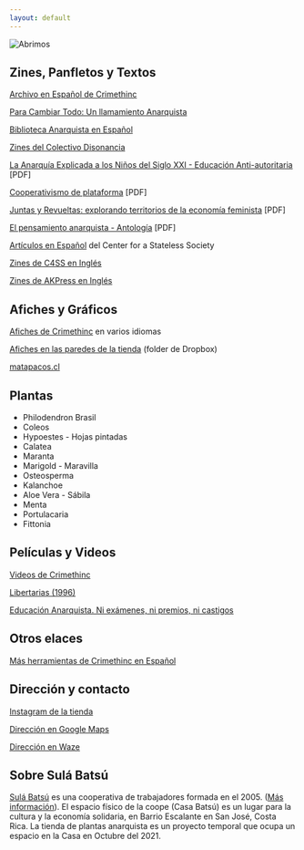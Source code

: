 ```yaml
---
layout: default
---
```



![Abrimos](https://lenazun.github.io/anarcoplanta/assets/img/Opening.JPG)


## Zines, Panfletos y Textos

<a href="https://es.crimethinc.com/zines?lang=es">Archivo en Español de Crimethinc</a>

<a href="https://es.crimethinc.com/tce/espanol">Para Cambiar Todo: Un llamamiento Anarquista</a>

<a href="https://es.theanarchistlibrary.org/special/index">Biblioteca Anarquista en Español</a>

<a href="https://colectivodisonancia.net/zines/">Zines del Colectivo Disonancia</a>

<a href="https://github.com/lenazun/anarcoplanta/raw/master/assets/files/La%20anarqui%CC%81a%20explicada%20a%20los%20nin%CC%83os%20en%20siglo%20XXI%20-%20Educacion%20antiautoritaria.pdf"> La Anarquía Explicada a los Niños del Siglo XXI - Educación Anti-autoritaria</a> [PDF]

<a href="https://dimmons.net/wp-content/uploads/2016/05/maq_Trebor-Scholz_COOP_PreF.pdf">Cooperativismo de plataforma</a> [PDF]

<a href="https://rosalux.org.br/wp-content/uploads/2021/06/Juntas-y-revueltas_V10.pdf">Juntas y Revueltas: explorando territorios de la economía feminista</a> [PDF]

<a href="https://www.uaem.mx/difusion-y-medios/publicaciones/clasicos-de-la-resistencia-civil/files/pensamiento_anarquista.pdf">El pensamiento anarquista - Antología</a> [PDF]

<a href="https://c4ss.org/content/category/spanish">Artículos en Español</a> del Center for a Stateless Society

<a href="http://zinelibrary.c4ss.org/">Zines de C4SS en Inglés</a>

<a href="https://www.akpress.org/zines.html">Zines de AKPress en Inglés</a>

## Afiches y Gráficos


<a href="https://es.crimethinc.com/posters">Afiches de Crimethinc</a> en varios idiomas

<a href="https://www.dropbox.com/sh/cazojla78a663qm/AABpZlIdC42POdYlYzLB2fmJa?dl=0">Afiches en las paredes de la tienda</a> (folder de Dropbox)

<a href="https://matapacos.cl/">matapacos.cl</a>


## Plantas

* Philodendron Brasil 
* Coleos
* Hypoestes - Hojas pintadas
* Calatea
* Maranta
* Marigold - Maravilla
* Osteosperma
* Kalanchoe 
* Aloe Vera - Sábila
* Menta
* Portulacaria
* Fittonia


## Películas y Videos


<a href="https://es.crimethinc.com/videos">Videos de Crimethinc</a>

<a href="https://archive.org/details/libertarias_201903">Libertarias (1996)</a>

<a href="https://vimeo.com/47751996">Educación Anarquista. Ni exámenes, ni premios, ni castigos</a>


## Otros elaces

<a href="https://es.crimethinc.com/tools">Más herramientas de Crimethinc en Español</a>


## Dirección y contacto

<a href="https://www.instagram.com/anarcoplanta/">Instagram de la tienda</a>

<a href="https://goo.gl/maps/wpRiFJcmHVk1hT2CA">Dirección en Google Maps</a>

<a href="https://www.waze.com/en/live-map/directions/costa-rica/san-jose-province/san-jose/casa-batsu-cooperativa-sula-batsu-r.l.?place=ChIJN8KQ437joI8RKMT6kgXszwI&utm_campaign=waze_website&utm_medium=website_menu&utm_source=waze_website">Dirección en Waze</a>


## Sobre Sulá Batsú

<a href="https://www.sulabatsu.com/">Sulá Batsú</a> es una cooperativa de trabajadores formada en el 2005. (<a href="https://www.sulabatsu.com/quienes-somos/">Más información</a>). El espacio físico de la coope (Casa Batsú) es un lugar para la cultura y la economía solidaria, en Barrio Escalante en San José, Costa Rica.  La tienda de plantas anarquista es un proyecto temporal que ocupa un espacio en la Casa en Octubre del 2021. 




